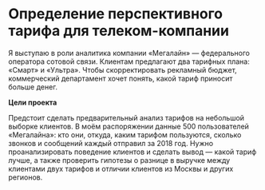 # Определение перспективного тарифа для телеком-компании

Я выступаю в роли аналитика компании «Мегалайн» — федерального оператора сотовой связи. 
Клиентам предлагают два тарифных плана: «Смарт» и «Ультра». Чтобы скорректировать рекламный бюджет, коммерческий департамент хочет понять, какой тариф приносит больше денег.

**Цели проекта**

Предстоит сделать предварительный анализ тарифов на небольшой выборке клиентов. В моём распоряжении данные 500 пользователей «Мегалайна»: кто они, откуда, каким тарифом пользуются, сколько звонков и сообщений каждый отправил за 2018 год. Нужно проанализировать поведение клиентов и сделать вывод — какой тариф лучше, а также проверить гипотезы о разнице в выручке между клиентами двух тарифов и отличии клиентов из Москвы и других регионов.
